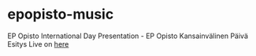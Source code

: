 # epopisto-music
EP Opisto International Day Presentation - EP Opisto Kansainvälinen Päivä Esitys
Live on [here](https://epopistoturkkimusiikki.netlify.app/)
